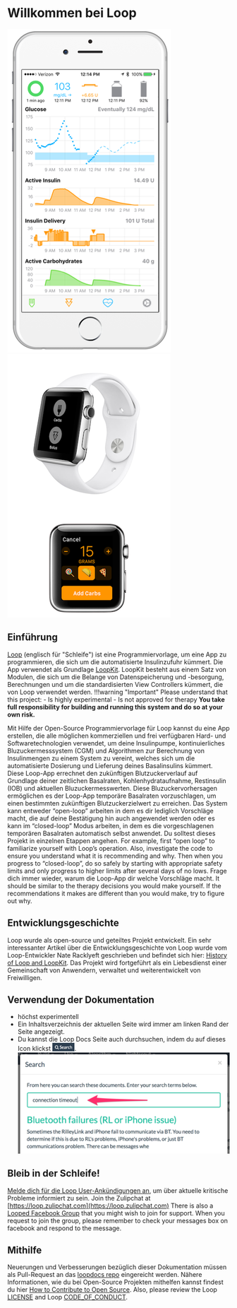 # Willkommen bei Loop

![img/phones.png](img/phones.png) ![img/phones.png](img/watch.png)

## Einführung

[Loop](https://github.com/LoopKit/Loop) (englisch für "Schleife") ist eine Programmiervorlage, um eine App zu programmieren, die sich um die automatisierte Insulinzufuhr kümmert. Die App verwendet als Grundlage [LoopKit](https://github.com/LoopKit/LoopKit). LoopKit besteht aus einem Satz von Modulen, die sich um die Belange von Datenspeicherung und -besorgung, Berechnungen und um die standardisierten View Controllers kümmert, die von Loop verwendet werden. !!!warning "Important" Please understand that this project: - Is highly experimental - Is not approved for therapy **You take full responsibility for building and running this system and do so at your own risk.**

Mit Hilfe der Open-Source Programmiervorlage für Loop kannst du eine App erstellen, die alle möglichen kommerziellen und frei verfügbaren Hard- und Softwaretechnologien verwendet, um deine Insulinpumpe, kontinuierliches Bluzuckermesssystem (CGM) und Algorithmen zur Berechnung von Insulinmengen zu einem System zu vereint, welches sich um die automatisierte Dosierung und Lieferung deines Basalinsulins kümmert.  Diese Loop-App errechnet den zukünftigen Blutzuckerverlauf auf Grundlage deiner zeitlichen Basalraten, Kohlenhydrataufnahme, Restinsulin (IOB) und aktuellen Bluzuckermesswerten.  Diese Bluzuckervorhersagen ermöglichen es der Loop-App temporäre Basalraten vorzuschlagen, um einen bestimmten zukünftigen Blutzuckerzielwert zu erreichen.  Das System kann entweder “open-loop” arbeiten in dem es dir lediglich Vorschläge macht, die auf deine Bestätigung hin auch angewendet werden oder es kann im “closed-loop” Modus arbeiten, in dem es die vorgeschlagenen temporären Basalraten automatisch selbst anwendet. Du solltest dieses Projekt in einzelnen Etappen angehen. For example, first “open loop” to familiarize yourself with Loop’s operation. Also, investigate the code to ensure you understand what it is recommending and why. Then when you progress to “closed-loop”, do so safely by starting with appropriate safety limits and only progress to higher limits after several days of no lows. Frage dich immer wieder, warum die Loop-App dir welche Vorschläge macht.  It should be similar to the therapy decisions you would make yourself.  If the recommendations it makes are different than you would make, try to figure out why.

## Entwicklungsgeschichte

Loop wurde als open-source und geteiltes Projekt entwickelt.  Ein sehr interessanter Artikel über die Entwicklungsgeschichte von Loop wurde vom Loop-Entwickler Nate Racklyeft geschrieben und befindet sich hier: [History of Loop and LoopKit](https://medium.com/@loudnate/the-history-of-loop-and-loopkit-59b3caf13805).  Das Projekt wird fortgeführt als ein Liebesdienst einer Gemeinschaft von Anwendern, verwaltet und weiterentwickelt von Freiwilligen.

## Verwendung der Dokumentation

* höchst experimentell
* Ein Inhaltsverzeichnis der aktuellen Seite wird immer am linken Rand der Seite angezeigt.
* Du kannst die Loop Docs Seite auch durchsuchen, indem du auf dieses Icon klickst <img src="img/search_icon.png" width="50px" />. ![img/search_example.png](img/search_example.png)

## Bleib in der Schleife!

[Melde dich für die Loop User-Ankündigungen an](https://groups.google.com/forum/#!forum/loop-ios-users), um über aktuelle kritische Probleme informiert zu sein. Join the Zulipchat at [https://loop.zulipchat.com](https://loop.zulipchat.com) There is also a [Looped Facebook Group](https://www.facebook.com/groups/TheLoopedGroup/?fref=nf) that you might wish to join for support.  When you request to join the group, please remember to check your messages box on facebook and respond to the message.

## Mithilfe

Neuerungen und Verbesserungen bezüglich dieser Dokumentation müssen als Pull-Request an das [loopdocs repo](https://github.com/LoopKit/loopdocs) eingereicht werden. Nähere Informationen, wie du bei Open-Source Projekten mithelfen kannst findest du hier [How to Contribute to Open Source](https://opensource.guide/how-to-contribute/). Also, please review the Loop [LICENSE](https://github.com/LoopKit/Loop/blob/master/LICENSE.md) and Loop [CODE_OF_CONDUCT](https://github.com/LoopKit/Loop/blob/master/CODE_OF_CONDUCT.md).

